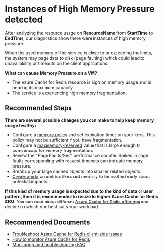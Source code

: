 <properties
    pageTitle="Instances of high memory usage detected"
    description="Instances of metrics near the capacity limits detected"
    infoBubbleText="Instances of metrics near the capacity limits detected"
    service="microsoft.cache"
    resource="redis"
    authors="igamigo"
    ms.author="igamigo"
    displayOrder=""
    articleId="cache-diagnostics-usedmemoryinsight"
    diagnosticScenario=""
    selfHelpType="diagnostics"
    supportTopicIds=""
    resourceTags=""
    productPesIds="14783"
    cloudEnvironments="public, fairfax, usnat, ussec"
    ownershipId="RedisCache_RedisCache"
/>

# **Instances of High Memory Pressure detected**

<!--issueDescription-->
After analyzing the resource usage on **<!--$ResourceName-->ResourceName<!--/$ResourceName-->** from **<!--$StartTime-->StartTime<!--/$StartTime-->** to **<!--$EndTime-->EndTime<!--/$EndTime-->**, our diagnostics show there were instances of high memory pressure. 

When the used memory of the service is close to or exceeding the limits, the system may page data to disk (page faulting) which could lead to unavailability or timeouts on the client applications. 
<!--/issueDescription-->

**What can cause Memory Pressure on a VM?**

* The Azure Cache for Redis resource is high on memory usage and is nearing its maximum capacity.
* The service is experiencing high memory fragmentation.

## **Recommended Steps**

**There are several possible changes you can make to help keep memory usage healthy:**

* Configure a [memory policy](https://docs.microsoft.com/azure/azure-cache-for-redis/cache-configure#maxmemory-policy-and-maxmemory-reserved) and set expiration times on your keys. This policy may not be sufficient if you have fragmentation.
* Configure a [maxmemory-reserved](https://docs.microsoft.com/azure/azure-cache-for-redis/cache-configure#maxmemory-policy-and-maxmemory-reserved) value that is large enough to compensate for memory fragmentation.
* Review the "Page Faults/Sec" performance counter. Spikes in page faults corresponding with request timeouts can indicate memory pressure.
* Break up your large cached objects into smaller related objects.
* [Create alerts](https://docs.microsoft.com/azure/azure-cache-for-redis/cache-how-to-monitor#alerts) on metrics like used memory to be notified early about potential impacts.

**If this kind of memory usage is expected due to the kind of data or user pattern, then it is recommended to resize to higher Azure Cache for Redis SKU**. You can read about different [Azure Cache for Redis offerings](https://azure.microsoft.com/pricing/details/cache/) and decide on which one best suits your workload.

## **Recommended Documents**

* [Troubleshoot Azure Cache for Redis client-side issues](https://docs.microsoft.com/azure/azure-cache-for-redis/cache-troubleshoot-client)
* [How to monitor Azure Cache for Redis](https://docs.microsoft.com/azure/azure-cache-for-redis/cache-how-to-monitor#available-metrics-and-reporting-intervals)
* [Monitoring and troubleshooting FAQ](https://docs.microsoft.com/azure/azure-cache-for-redis/cache-monitor-troubleshoot-faq)